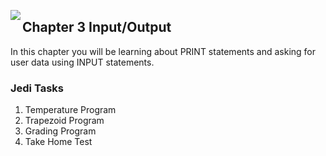 <img align="left" src="http://hermonswebsites.com/Classes/CS/python.png"><H2>Chapter 3 Input/Output</H2>

In this chapter you will be learning about PRINT statements and asking for user data using INPUT statements. 


<h3>Jedi Tasks</h3>
<ol>
  <li>Temperature Program</li>
  <li>Trapezoid Program</li>
  <li>Grading Program</li>
  <li>Take Home Test</li>
  </ol>
